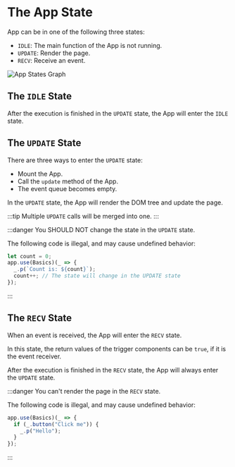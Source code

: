 # The App State

App can be in one of the following three states:

- `IDLE`: The main function of the App is not running.
- `UPDATE`: Render the page.
- `RECV`: Receive an event.

![App States Graph](/media/app-states.png)

## The `IDLE` State

After the execution is finished in the `UPDATE` state, the App will enter the `IDLE` state.

## The `UPDATE` State

There are three ways to enter the `UPDATE` state:

- Mount the App.
- Call the `update` method of the App.
- The event queue becomes empty.

In the `UPDATE` state, the App will render the DOM tree and update the page.

:::tip
Multiple `UPDATE` calls will be merged into one.
:::

:::danger
You SHOULD NOT change the state in the `UPDATE` state.

The following code is illegal, and may cause undefined behavior:

```ts
let count = 0;
app.use(Basics)(_ => {
  _.p(`Count is: ${count}`);
  count++; // The state will change in the UPDATE state
});
```

:::

## The `RECV` State

When an event is received, the App will enter the `RECV` state.

In this state, the return values of the trigger components can be `true`, if it is the event receiver.

After the execution is finished in the `RECV` state, the App will always enter the `UPDATE` state.

:::danger
You can't render the page in the `RECV` state.

The following code is illegal, and may cause undefined behavior:

```ts
app.use(Basics)(_ => {
  if (_.button("Click me")) {
    _.p("Hello");
  }
});
```

:::
